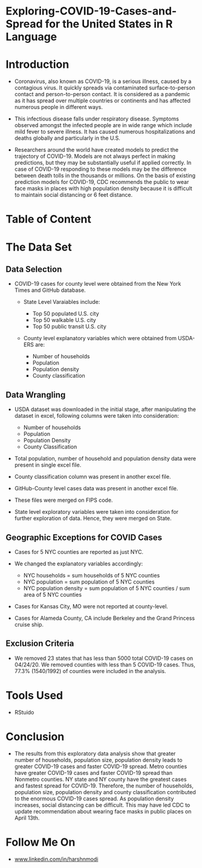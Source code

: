 # Exploring-COVID-19-Cases-and-Spread for the United States in R Language

# Introduction

  * Coronavirus, also known as COVID-19, is a serious illness, caused by a contagious virus. It quickly spreads via contaminated surface-to-person contact and person-to-person contact. It is considered as a pandemic as it has spread over multiple countries or continents and has affected numerous people in different ways.

  * This infectious disease falls under respiratory disease. Symptoms observed amongst the infected people are in wide range which include mild fever to severe illness. It has caused numerous hospitalizations and deaths globally and particularly in the U.S.

  * Researchers around the world have created models to predict the trajectory of COVID-19. Models are not always perfect in making predictions, but they may be substantially useful if applied correctly. In case of COVID-19 responding to these models may be the difference between death tolls in the thousands or millions. On the basis of existing prediction models for COVID-19, CDC recommends the public to wear face masks in places with high population density because it is difficult to maintain social distancing or 6 feet distance.

# Table of Content 
    
 
     
# The Data Set
  
  ## Data Selection
  
   * COVID-19 cases for county level were obtained from the New York Times and GitHub database.

      * State Level Varaiables include:
       
         * Top 50 populated U.S. city
         * Top 50 walkable U.S. city
         * Top 50 public transit U.S. city

      * County level explanatory variables which were obtained from USDA-ERS are:

          * Number of households
          * Population
          * Population density
          * County classification

  ## Data Wrangling
  
   * USDA dataset was downloaded in the initial stage, after manipulating the dataset in excel, following columns were taken into consideration:
     
      * Number of households
      * Population
      * Population Density
      * County Classification
    
   * Total population, number of household and population density data were present in single excel file.
   * County classification column was present in another excel file.
   * GitHub-County level cases data was present in another excel file.
   * These files were merged on FIPS code.
   * State level exploratory variables were taken into consideration for further exploration of data. Hence, they were merged on State.

 ## Geographic Exceptions for COVID Cases
 
   * Cases for 5 NYC counties are reported as just NYC.
   * We changed the explanatory variables accordingly:
    
      * NYC households = sum households of 5 NYC counties
      * NYC population = sum population of 5 NYC counties
      * NYC population density = sum population of 5 NYC counties / sum area of 5 NYC counties
 
   * Cases for Kansas City, MO were not reported at county-level.
   * Cases for Alameda County, CA include Berkeley and the Grand Princess cruise ship.

## Exclusion Criteria
 
   * We removed 23 states that has less than 5000 total COVID-19 cases on 04/24/20. We removed counties with less than 5 COVID-19 cases. Thus, 77.3% (1540/1992) of        counties were included in the analysis.

# Tools Used 
 
   * RStuido

# Conclusion

   * The results from this exploratory data analysis show that greater number of households, population size, population density leads to greater COVID-19 cases and faster COVID-19 spread. Metro counties have greater COVID-19 cases and faster COVID-19 spread than Nonmetro counties. NY state and NY county have the greatest cases and fastest spread for COVID-19. Therefore, the number of households, population size, population density and county classification contributed to the enormous COVID-19 cases spread. As population density increases, social distancing can be difficult. This may have led CDC to update recommendation about wearing face masks in public places on April 13th.

# Follow Me On

   * www.linkedin.com/in/harshnmodi


   

